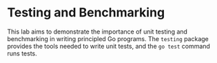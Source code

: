 # Testing and Benchmarking

This lab aims to demonstrate the importance of unit testing and benchmarking in writing principled Go programs. The `testing` package provides the tools needed to write unit tests, and the `go test` command runs tests.
